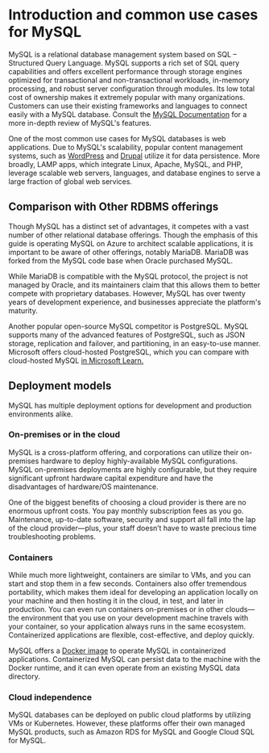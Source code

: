 # Introduction and common use cases for MySQL

MySQL is a relational database management system based on SQL – Structured Query Language. MySQL supports a rich set of SQL query capabilities and offers excellent performance through storage engines optimized for transactional and non-transactional workloads, in-memory processing, and robust server configuration through modules. Its low total cost of ownership makes it extremely popular with many organizations. Customers can use their existing frameworks and languages to connect easily with a MySQL database. Consult the [MySQL Documentation](https://dev.mysql.com/doc/refman/8.0/en/features.html) for a more in-depth review of MySQL's features.  

One of the most common use cases for MySQL databases is web applications. Due to MySQL's scalability, popular content management systems, such as [WordPress](https://wordpress.org/) and [Drupal](https://www.drupal.org/) utilize it for data persistence. More broadly, LAMP apps, which integrate Linux, Apache, MySQL, and PHP, leverage scalable web servers, languages, and database engines to serve a large fraction of global web services.

## Comparison with Other RDBMS offerings

Though MySQL has a distinct set of advantages, it competes with a vast number of other relational database offerings. Though the emphasis of this guide is operating MySQL on Azure to architect scalable applications, it is important to be aware of other offerings, notably MariaDB. MariaDB was forked from the MySQL code base when Oracle purchased MySQL.

While MariaDB is compatible with the MySQL protocol, the project is not managed by Oracle, and its maintainers claim that this allows them to better compete with proprietary databases. However, MySQL has over twenty years of development experience, and businesses appreciate the platform's maturity.

Another popular open-source MySQL competitor is PostgreSQL. MySQL supports many of the advanced features of PostgreSQL, such as JSON storage, replication and failover, and partitioning, in an easy-to-use manner. Microsoft offers cloud-hosted PostgreSQL, which you can compare with cloud-hosted MySQL [in Microsoft Learn.](https://docs.microsoft.com/learn/modules/deploy-mariadb-mysql-postgresql-azure/2-describe-open-source-offerings)

## Deployment models

MySQL has multiple deployment options for development and production environments alike.

### On-premises or in the cloud

MySQL is a cross-platform offering, and corporations can utilize their on-premises hardware to deploy highly-available MySQL configurations. MySQL on-premises deployments are highly configurable, but they require significant upfront hardware capital expenditure and have the disadvantages of hardware/OS maintenance.

One of the biggest benefits of choosing a cloud provider is there are no enormous upfront costs. You pay monthly subscription fees as you go. Maintenance, up-to-date software, security and support all fall into the lap of the cloud provider—plus, your staff doesn’t have to waste precious time troubleshooting problems.

### Containers

While much more lightweight, containers are similar to VMs, and you can start and stop them in a few seconds. Containers also offer tremendous portability, which makes them ideal for developing an application locally on your machine and then hosting it in the cloud, in test, and later in production. You can even run containers on-premises or in other clouds—the environment that you use on your development machine travels with your container, so your application always runs in the same ecosystem. Containerized applications are flexible, cost-effective, and deploy quickly.

MySQL offers a [Docker image](https://hub.docker.com/_/mysql) to operate MySQL in containerized applications. Containerized MySQL can persist data to the machine with the Docker runtime, and it can even operate from an existing MySQL data directory.

### Cloud independence

MySQL databases can be deployed on public cloud platforms by utilizing VMs or Kubernetes. However, these platforms offer their own managed MySQL products, such as Amazon RDS for MySQL and Google Cloud SQL for MySQL.
